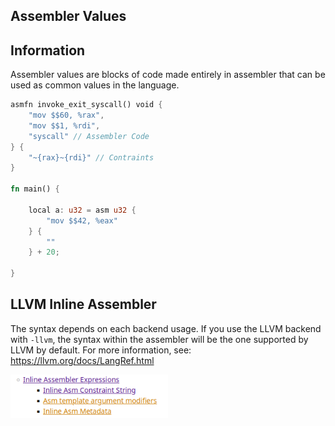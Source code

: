 ## Assembler Values

## Information

Assembler values ​​are blocks of code made entirely in assembler that can be used as common values ​​in the language.

```rust
asmfn invoke_exit_syscall() void {
    "mov $$60, %rax",
    "mov $$1, %rdi",
    "syscall" // Assembler Code
} { 
    "~{rax}~{rdi}" // Contraints
}

fn main() {

    local a: u32 = asm u32 {
        "mov $$42, %eax"
    } {
        ""
    } + 20;

}
```

## LLVM Inline Assembler

The syntax depends on each backend usage. If you use the LLVM backend with ``-llvm``, the syntax within the assembler will be the one supported by LLVM by default. For more information, see: https://llvm.org/docs/LangRef.html

<img src= "https://github.com/thrushlang/syntax/blob/master/assets/LLVM-inline-assembler-ref.png" alt= "llvm-inline-assembler-ref" style= "width: 50%; height: 50%;"> </img>